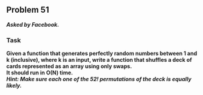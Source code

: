 ## Problem 51
***Asked by Facebook.***
### Task
**Given a function that generates perfectly random numbers between 1 and k (inclusive), where k is an input, write a function that shuffles a deck of cards represented as an array using only swaps.**  
**It should run in O(N) time.**  
***Hint: Make sure each one of the 52! permutations of the deck is equally likely.***
